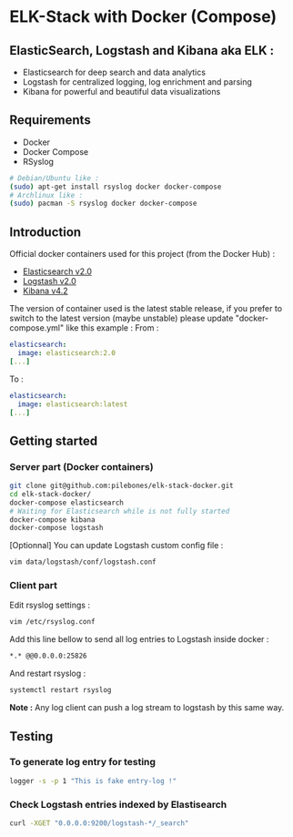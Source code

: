 # ELK-Stack with Docker (Compose)

## ElasticSearch, Logstash and Kibana aka ELK : 

- Elasticsearch for deep search and data analytics
- Logstash for centralized logging, log enrichment and parsing
- Kibana for powerful and beautiful data visualizations

## Requirements

- Docker
- Docker Compose
- RSyslog

```bash
# Debian/Ubuntu like :
(sudo) apt-get install rsyslog docker docker-compose
# Archlinux like :
(sudo) pacman -S rsyslog docker docker-compose
```

## Introduction

Official docker containers used for this project (from the Docker Hub) :
- [Elasticsearch v2.0](https://hub.docker.com/_/elasticsearch/ "Elasticsearch v2.0 sur DockerHub")
- [Logstash v2.0](https://hub.docker.com/_/logstash/ "Logstash v2.0 sur DockerHub")
- [Kibana v4.2](https://hub.docker.com/_/kibana/ "Kibana v4.2 sur DockerHub")

The version of container used is the latest stable release, if you prefer to switch to the latest version (maybe unstable)  please update "docker-compose.yml" like this example :
From : 
```yml
elasticsearch:
  image: elasticsearch:2.0
[...]
```

To : 
```yml
elasticsearch:
  image: elasticsearch:latest
[...]
```

## Getting started

### Server part (Docker containers)
```bash
git clone git@github.com:pilebones/elk-stack-docker.git
cd elk-stack-docker/
docker-compose elasticsearch
# Waiting for Elasticsearch while is not fully started
docker-compose kibana
docker-compose logstash
```
[Optionnal] You can update Logstash custom config file :
```bash
vim data/logstash/conf/logstash.conf
```

### Client part

Edit rsyslog settings :
```bash
vim /etc/rsyslog.conf
```

Add this line bellow to send all log entries to Logstash inside docker :
```bash
*.* @@0.0.0.0:25826
```
And restart rsyslog :
```bash
systemctl restart rsyslog
```

__Note :__ Any log client can push a log stream to logstash by this same way.

## Testing

### To generate log entry for testing
```bash
logger -s -p 1 "This is fake entry-log !"
```

### Check Logstash entries indexed by Elastisearch
```bash
curl -XGET "0.0.0.0:9200/logstash-*/_search"
```

